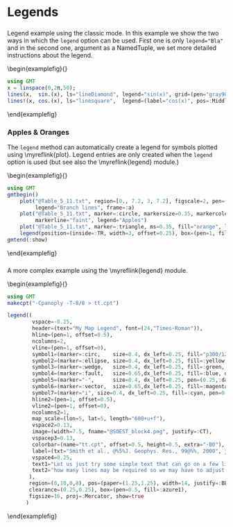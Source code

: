 # Legends

### 

Legend example using the classic mode. In this example we show the two ways in which the `legend`
option can be used. First one is only `legend="Bla"` and in the second one, argument as a NamedTuple,
we set more detailed instructions about the legend.

\begin{examplefig}{}
```julia
using GMT
x = linspace(0,2π,50);
lines(x,  sin.(x), ls="lineDiamond", legend="sin(x)", grid=(pen="gray90",), theme=("A2"), xaxis=(annot="pi2",))
lines!(x, cos.(x), ls="linesquare",  legend=(label="cos(x)", pos=:MiddleCenter, box=:none), mc=:red, show=true)
```
\end{examplefig}

### Apples & Oranges

The `legend` method can automatically create a legend for symbols plotted using \myreflink{plot}.
Legend entries are only created when the `legend` option is used (but see also the \myreflink{legend} module.)

\begin{examplefig}{}
```julia
using GMT
gmtbegin()
	plot("@Table_5_11.txt", region=[0., 7.2, 3, 7.2], figscale=2, pen=(1.5, :gray),
	     legend="Branch lines", frame=:a)
	plot("@Table_5_11.txt", marker=:circle, markersize=0.35, markercolor="lightgreen",
	     markerline="faint", legend="Apples")
	plot("@Table_5_11.txt", marker=:triangle, ms=0.35, fill="orange", legend="Oranges")
	legend(position=(inside=:TR, width=3, offset=0.25), box=(pen=1, fill="gray95", shaded=true))
gmtend(:show)
```
\end{examplefig}

###

A more complex example using the \myreflink{legend} module.

\begin{examplefig}{}
```julia
using GMT
makecpt("-Cpanoply -T-8/8 > tt.cpt")

legend((
        vspace=-0.25,
        header=(text="My Map Legend", font=(24,"Times-Roman")),
        hline=(pen=1, offset=0.5),
        ncolumns=2,
        vline=(pen=1, offset=0),
        symbol1=(marker=:circ,    size=0.4, dx_left=0.25, fill="p300/12", dx_right=0.75, text="This circle is hachured"),
        symbol2=(marker=:ellipse, size=0.4, dx_left=0.25, fill=:yellow,   dx_right=0.75, text="This ellipse is yellow"),
        symbol3=(marker=:wedge,   size=0.4, dx_left=0.25, fill=:green, pen=0.25, dx_right=0.75, text="This wedge is green"),
        symbol4=(marker=:fault,   size=0.65,dx_left=0.25, fill=:blue, dx_right=0.75, text="This is a fault"),
        symbol5=(marker="-",      size=0.4, dx_left=0.25, pen=(0.25,:dash), dx_right=0.75, text="A contour"),
        symbol6=(marker=:vector,  size=0.65,dx_left=0.25, fill=:magenta, pen=0.5, dx_right=0.75, text="This is a vector"),
        symbol7=(marker="i", size=0.4, dx_left=0.25, fill=:cyan, pen=0.25, dx_right=0.75, text="This triangle is boring"),
        hline2=(pen=1, offset=0.5),
        vline2=(pen=1, offset=0),
        ncolumns2=1,
        map_scale=(lon=5, lat=5, length="600+u+f"),
        vspace2=0.13,
        image=(width=7.5, fname="@SOEST_block4.png", justify=:CT),
        vspacep3=0.13,
        colorbar=(name="tt.cpt", offset=0.5, height=0.5, extra="-B0"),
        label=(txt="Smith et al., @%5%J. Geophys. Res., 99@%%, 2000", justify=:R, font=(9, "Times-Roman")),
        vspace4=0.25,
        text1="Let us just try some simple text that can go on a few lines. There is no easy way to predetermine",
        text2="how many lines may be required so we may have to adjust the height to get the right size box."
       ),
       region=(0,10,0,8), pos=(paper=(1.25,1.25), width=14, justify=:BL, spacing=1.2),
       clearance=(0.25,0.25), box=(pen=0.5, fill=:azure1),
       figsize=16, proj=:Mercator, show=true
      )
```
\end{examplefig}
